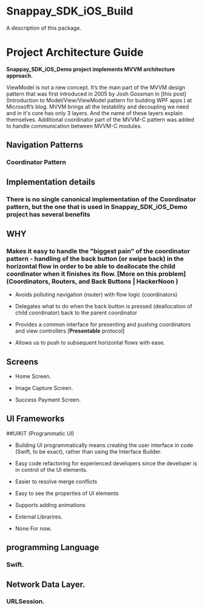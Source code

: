 # Snappay_SDK_iOS_Build

A description of this package.

# Project Architecture Guide

**Snappay_SDK_iOS_Demo project implements MVVM architecture approach.**

ViewModel is not a new concept. It’s the main part of the MVVM design pattern that was first introduced in 2005 by Josh Gossman in [this post](Introduction to Model/View/ViewModel pattern for building WPF apps ) at Microsoft’s blog. MVVM brings all the testability and decoupling we need and in it's core has only 3 layers. And the name of these layers explain themselves. Additional coordinator part of the MVVM-C pattern was added to handle communication between MVVM-C modules.

## Navigation Patterns

### Coordinator Pattern

## Implementation details

### There is no single canonical implementation of the Coordinator pattern, but the one that is used in Snappay_SDK_iOS_Demo project has several benefits

 

## WHY

### Makes it easy to handle the "biggest pain" of the coordinator pattern - handling of the back button (or swipe back) in the horizontal flow in order to be able to deallocate the child coordinator when it finishes its flow. [**More on this problem**](Coordinators, Routers, and Back Buttons | HackerNoon )

 

- Avoids polluting navigation (router) with flow logic (coordinators)

- Delegates what to do when the back button is pressed (deallocation of child coordinator) back to the parent coordinator

- Provides a common interface for presenting and pushing coordinators and view controllers [**Presentable** protocol]

- Allows us to push to subsequent horizontal flows with ease.

## Screens

- Home Screen.

- Image Capture Screen.

- Success Payment Screen.

## UI Frameworks

##UIKIT (Programmatic UI)

- Building UI programmatically means creating the user interface in code (Swift, to be exact), rather than using the Interface Builder.

- Easy code refactoring for experienced developers since the developer is in control of the UI elements.

- Easier to resolve merge conflicts 

- Easy to see the properties of UI elements 

- Supports adding animations

- External Librarires.

- None For now.

## programming Language

### Swift.

## Network Data Layer.

### URLSession.
